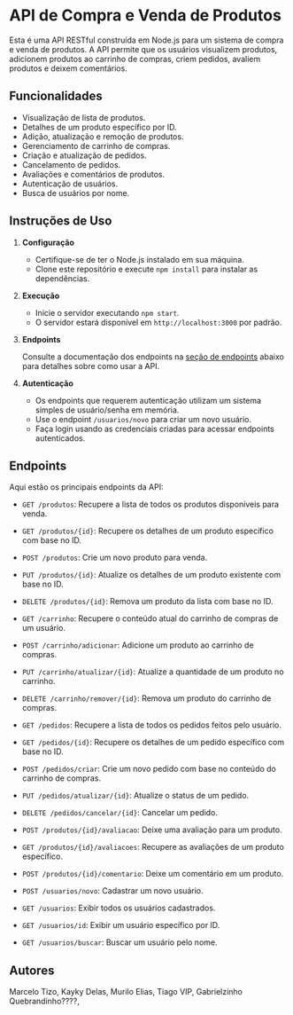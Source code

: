 # API de Compra e Venda de Produtos

Esta é uma API RESTful construída em Node.js para um sistema de compra e venda de produtos. A API permite que os usuários visualizem produtos, adicionem produtos ao carrinho de compras, criem pedidos, avaliem produtos e deixem comentários.

## Funcionalidades

- Visualização de lista de produtos.
- Detalhes de um produto específico por ID.
- Adição, atualização e remoção de produtos.
- Gerenciamento de carrinho de compras.
- Criação e atualização de pedidos.
- Cancelamento de pedidos.
- Avaliações e comentários de produtos.
- Autenticação de usuários.
- Busca de usuários por nome.

## Instruções de Uso

1. **Configuração**

   - Certifique-se de ter o Node.js instalado em sua máquina.
   - Clone este repositório e execute `npm install` para instalar as dependências.

2. **Execução**

   - Inicie o servidor executando `npm start`.
   - O servidor estará disponível em `http://localhost:3000` por padrão.

3. **Endpoints**

   Consulte a documentação dos endpoints na [seção de endpoints](#endpoints) abaixo para detalhes sobre como usar a API.

4. **Autenticação**

   - Os endpoints que requerem autenticação utilizam um sistema simples de usuário/senha em memória.
   - Use o endpoint `/usuarios/novo` para criar um novo usuário.
   - Faça login usando as credenciais criadas para acessar endpoints autenticados.

## Endpoints

Aqui estão os principais endpoints da API:

- `GET /produtos`: Recupere a lista de todos os produtos disponíveis para venda.
- `GET /produtos/{id}`: Recupere os detalhes de um produto específico com base no ID.
- `POST /produtos`: Crie um novo produto para venda.
- `PUT /produtos/{id}`: Atualize os detalhes de um produto existente com base no ID.
- `DELETE /produtos/{id}`: Remova um produto da lista com base no ID.

- `GET /carrinho`: Recupere o conteúdo atual do carrinho de compras de um usuário.
- `POST /carrinho/adicionar`: Adicione um produto ao carrinho de compras.
- `PUT /carrinho/atualizar/{id}`: Atualize a quantidade de um produto no carrinho.
- `DELETE /carrinho/remover/{id}`: Remova um produto do carrinho de compras.

- `GET /pedidos`: Recupere a lista de todos os pedidos feitos pelo usuário.
- `GET /pedidos/{id}`: Recupere os detalhes de um pedido específico com base no ID.
- `POST /pedidos/criar`: Crie um novo pedido com base no conteúdo do carrinho de compras.
- `PUT /pedidos/atualizar/{id}`: Atualize o status de um pedido.
- `DELETE /pedidos/cancelar/{id}`: Cancelar um pedido.

- `POST /produtos/{id}/avaliacao`: Deixe uma avaliação para um produto.
- `GET /produtos/{id}/avaliacoes`: Recupere as avaliações de um produto específico.
- `POST /produtos/{id}/comentario`: Deixe um comentário em um produto.

- `POST /usuarios/novo`: Cadastrar um novo usuário.
- `GET /usuarios`: Exibir todos os usuários cadastrados.
- `GET /usuarios/id`: Exibir um usuário específico por ID.
- `GET /usuarios/buscar`: Buscar um usuário pelo nome.

## Autores

Marcelo Tizo,
Kayky Delas,
Murilo Elias,
Tiago VIP,
Gabrielzinho Quebrandinho????,